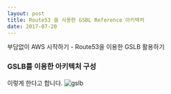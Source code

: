 ```yaml
---
layout: post
title: Route53 을 사용한 GSBL Reference 아키텍처
date: 2017-07-20
---
```


부담없이 AWS 시작하기 - Route53을 이용한 GSLB 활용하기

### GSLB를 이용한 아키텍처 구성

이렇게 한다고 합니다.
![gslb](https://user-images.githubusercontent.com/29446742/28563273-64b2c25c-7160-11e7-8e91-8fc25217bf59.png)
